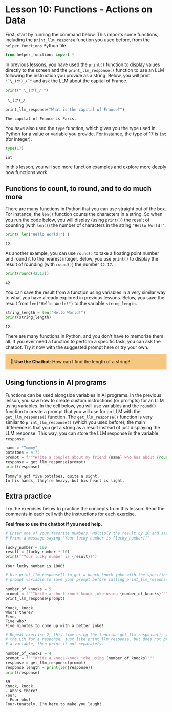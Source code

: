 # Lesson 10: Functions - Actions on Data

First, start by running the command below. This imports some functions, including the `print_llm_response` function you used before, from the `helper_functions` Python file.


```python
from helper_functions import *
```

In previous lessons, you have used the `print()` function to display values directly to the screen and the `print_llm_response()` function to use an LLM following the instruction you provide as a string. Below, you will print `"¯\_(ツ)_/¯"` and ask the LLM about the capital of France.


```python
print("¯\_(ツ)_/¯")
```

    ¯\_(ツ)_/¯



```python
print_llm_response("What is the capital of France?")
```

    The capital of France is Paris.


You have also used the `type` function, which gives you the type used in Python for a value or variable you provide. For instance, the type of 17 is `int` (for integer).


```python
type(17)
```




    int



In this lesson, you will see more function examples and explore more deeply how functions work.

## Functions to count, to round, and to do much more

There are many functions in Python that you can use straight out of the box. For instance, the `len()` function counts the characters in a string. So when you run the code below, you will display (using `print()`) the result of counting (with `len()`) the number of characters in the string `"Hello World!"`.


```python
print( len("Hello World!") ) 
```

    12


As another example, you can use `round()` to take a floating point number and round it to the nearest integer. Below, you use `print()` to display the result of rounding (with `round()`) the number `42.17`.


```python
print(round(42.17))
```

    42


You can save the result from a function using variables in a very similar way to what you have already explored in previous lessons. Below, you save the result from `len("Hello World!")` to the variable `string_length`.


```python
string_length = len("Hello World!")
print(string_length)
```

    12


There are many functions in Python, and you don't have to memorize them all. If you ever need a function to perform a specific task, you can ask the chatbot. Try it now with the suggested prompt here or try your own.

<p style="background-color:#F5C780; padding:15px"> 🤖 <b>Use the Chatbot</b>: How can I find the length of a string?
</p>

## Using functions in AI programs

Functions can be used alongside variables in AI programs. In the previous lesson, you saw how to create custom instructions (or prompts) for an LLM using variables. In the cell below, you will use variables and the `round()` function to create a prompt that you will use for an LLM with the `get_llm_response()` function. The `get_llm_response()` function is very similar to `print_llm_response()` (which you used before); the main difference is that you get a string as a result instead of just displaying the LLM response. This way, you can store the LLM response in the variable `response`.


```python
name = "Tommy"
potatoes = 4.75
prompt = f"""Write a couplet about my friend {name} who has about {round(potatoes)} potatoes"""
response = get_llm_response(prompt)
print(response)
```

    Tommy's got five potatoes, quite a sight,
    In his hands, they're heavy, but his heart is light.


## Extra practice

Try the exercises below to practice the concepts from this lesson. Read the comments in each cell with the instructions for each exercise.

<b>Feel free to use the chatbot if you need help.</b>


```python
# Enter one of your favorite numbers. Multiply the result by 10 and save it to a variable called 'lucky_number'.
# Print a message saying "Your lucky number is [lucky_number]!"

lucky_number = 100
result = (lucky_number * 10)
print(f"Your lucky number is {result}!")
```

    Your lucky number is 1000!



```python
# Use print_llm_response() to get a knock-knock joke with the specified number of knocks. Use the 
# prompt variable to save your prompt before calling print_llm_response()

number_of_knocks = 5
prompt = f"""Write a short knock knock joke using {number_of_knocks}"""
print_llm_response(prompt)
```

    Knock, knock.
    Who's there?
    Five.
    Five who?
    Five minutes to come up with a better joke!



```python
# Repeat exercise 2, this time using the function get_llm_response(), then print() to print it. This function asks 
# the LLM for a response, just like print_llm_response, but does not print it. You'll need to save the response to
# a variable, then print it out separately.

number_of_knocks = 4
prompt = f"""Write a knock-knock joke using {number_of_knocks}"""
response = get_llm_response(prompt)
response_length = print(len(response))
print(response)
```

    89
    Knock, knock.
    - Who's there?
    Four.
    - Four who?
    Four-tunately, I'm here to make you laugh!

